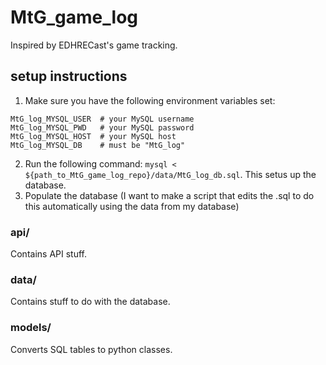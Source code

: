# MtG_game_log
Inspired by EDHRECast's game tracking.

## setup instructions

1. Make sure you have the following environment variables set:
```
MtG_log_MYSQL_USER  # your MySQL username
MtG_log_MYSQL_PWD   # your MySQL password
MtG_log_MYSQL_HOST  # your MySQL host
MtG_log_MYSQL_DB    # must be "MtG_log"
```
2. Run the following command: `mysql < ${path_to_MtG_game_log_repo}/data/MtG_log_db.sql`. This setus up the database.
3. Populate the database (I want to make a script that edits the .sql to do this automatically using the data from my database)

### api/
Contains API stuff.

### data/
Contains stuff to do with the database.

### models/
Converts SQL tables to python classes.
